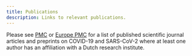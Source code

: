 ```yaml
---
title: Publications
description: Links to relevant publications.
---
```


Please see [PMC](https://www.ncbi.nlm.nih.gov/pmc/?term=((COVID-19)+OR+(SARS-CoV-2))+AND+(Netherlands%5BAffiliation%5D)) or [Europe PMC](https://europepmc.org/search?query=%28%22COVID-19%22%20OR%20%22SARS-CoV-2%22%29%20AND%20%28AFF%3A%22Netherlands%22%29) for a list of published scientific journal articles and preprints on COVID-19 and SARS-CoV-2 where at least one author has an affiliation with a Dutch research institute.
